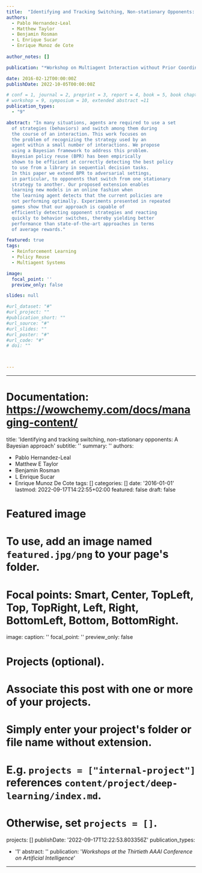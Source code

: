 ```yaml
---
title:  "Identifying and Tracking Switching, Non-stationary Opponents: a Bayesian Approach"
authors:
  - Pablo Hernandez-Leal
  - Matthew Taylor
  - Benjamin Rosman
  - L Enrique Sucar
  - Enrique Munoz de Cote
  
author_notes: []

publication: "*Workshop on Multiagent Interaction without Prior Coordination at AAAI*"

date: 2016-02-12T00:00:00Z
publishDate: 2022-10-05T00:00:00Z

# conf = 1, journal = 2, preprint = 3, report = 4, book = 5, book chapter = 6, thesis = 7, patent = 9
# workshop = 9, symposium = 10, extended abstract =11
publication_types:
  - "9"

abstract: "In many situations, agents are required to use a set
  of strategies (behaviors) and switch among them during
  the course of an interaction. This work focuses on
  the problem of recognizing the strategy used by an
  agent within a small number of interactions. We propose
  using a Bayesian framework to address this problem.
  Bayesian policy reuse (BPR) has been empirically
  shown to be efficient at correctly detecting the best policy
  to use from a library in sequential decision tasks.
  In this paper we extend BPR to adversarial settings,
  in particular, to opponents that switch from one stationary
  strategy to another. Our proposed extension enables
  learning new models in an online fashion when
  the learning agent detects that the current policies are
  not performing optimally. Experiments presented in repeated
  games show that our approach is capable of
  efficiently detecting opponent strategies and reacting
  quickly to behavior switches, thereby yielding better
  performance than state-of-the-art approaches in terms
  of average rewards."

featured: true
tags:
  - Reinforcement Learning
  - Policy Reuse
  - Multiagent Systems

image:
  focal_point: ''
  preview_only: false

slides: null

#url_dataset: "#"
#url_project: ""
#publication_short: ""
#url_source: "#"
#url_slides: ""
#url_poster: "#"
#url_code: "#"
# doi: ""



---
```






---
# Documentation: https://wowchemy.com/docs/managing-content/

title: 'Identifying and tracking switching, non-stationary opponents: A Bayesian approach'
subtitle: ''
summary: ''
authors:
- Pablo Hernandez-Leal
- Matthew E Taylor
- Benjamin Rosman
- L Enrique Sucar
- Enrique Munoz De Cote
tags: []
categories: []
date: '2016-01-01'
lastmod: 2022-09-17T14:22:55+02:00
featured: false
draft: false

# Featured image
# To use, add an image named `featured.jpg/png` to your page's folder.
# Focal points: Smart, Center, TopLeft, Top, TopRight, Left, Right, BottomLeft, Bottom, BottomRight.
image:
  caption: ''
  focal_point: ''
  preview_only: false

# Projects (optional).
#   Associate this post with one or more of your projects.
#   Simply enter your project's folder or file name without extension.
#   E.g. `projects = ["internal-project"]` references `content/project/deep-learning/index.md`.
#   Otherwise, set `projects = []`.
projects: []
publishDate: '2022-09-17T12:22:53.803356Z'
publication_types:
- '1'
abstract: ''
publication: '*Workshops at the Thirtieth AAAI Conference on Artificial Intelligence*'
---
